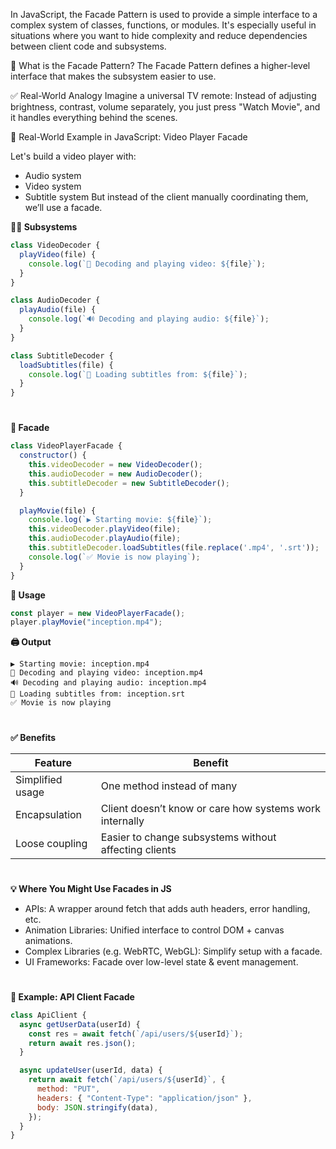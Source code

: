 In JavaScript, the Facade Pattern is used to provide a simple interface to a complex system of classes, functions, or modules. It's especially useful in situations where you want to hide complexity and reduce dependencies between client code and subsystems.

🧠 What is the Facade Pattern?
The Facade Pattern defines a higher-level interface that makes the subsystem easier to use.


✅ Real-World Analogy
Imagine a universal TV remote: Instead of adjusting brightness, contrast, volume separately, you just press "Watch Movie", and it handles everything behind the scenes.


🧩 Real-World Example in JavaScript: Video Player Facade

Let's build a video player with:
- Audio system
- Video system
- Subtitle system
But instead of the client manually coordinating them, we’ll use a facade.

**👨‍🔧 Subsystems**

```js
class VideoDecoder {
  playVideo(file) {
    console.log(`🎥 Decoding and playing video: ${file}`);
  }
}

class AudioDecoder {
  playAudio(file) {
    console.log(`🔊 Decoding and playing audio: ${file}`);
  }
}

class SubtitleDecoder {
  loadSubtitles(file) {
    console.log(`💬 Loading subtitles from: ${file}`);
  }
}
```
#

**🧱 Facade**

```js
class VideoPlayerFacade {
  constructor() {
    this.videoDecoder = new VideoDecoder();
    this.audioDecoder = new AudioDecoder();
    this.subtitleDecoder = new SubtitleDecoder();
  }

  playMovie(file) {
    console.log(`▶️ Starting movie: ${file}`);
    this.videoDecoder.playVideo(file);
    this.audioDecoder.playAudio(file);
    this.subtitleDecoder.loadSubtitles(file.replace('.mp4', '.srt'));
    console.log(`✅ Movie is now playing`);
  }
}

```

**🚀 Usage**

```js
const player = new VideoPlayerFacade();
player.playMovie("inception.mp4");

```

**🖨️ Output**

```
▶️ Starting movie: inception.mp4
🎥 Decoding and playing video: inception.mp4
🔊 Decoding and playing audio: inception.mp4
💬 Loading subtitles from: inception.srt
✅ Movie is now playing
```

#

**✅ Benefits**

| Feature          | Benefit                                                 |
| ---------------- | ------------------------------------------------------- |
| Simplified usage | One method instead of many                              |
| Encapsulation    | Client doesn’t know or care how systems work internally |
| Loose coupling   | Easier to change subsystems without affecting clients   |

#

**💡 Where You Might Use Facades in JS**

- APIs: A wrapper around fetch that adds auth headers, error handling, etc.
- Animation Libraries: Unified interface to control DOM + canvas animations.
- Complex Libraries (e.g. WebRTC, WebGL): Simplify setup with a facade.
- UI Frameworks: Facade over low-level state & event management.

#

**🧰 Example: API Client Facade**

```js
class ApiClient {
  async getUserData(userId) {
    const res = await fetch(`/api/users/${userId}`);
    return await res.json();
  }

  async updateUser(userId, data) {
    return await fetch(`/api/users/${userId}`, {
      method: "PUT",
      headers: { "Content-Type": "application/json" },
      body: JSON.stringify(data),
    });
  }
}

```